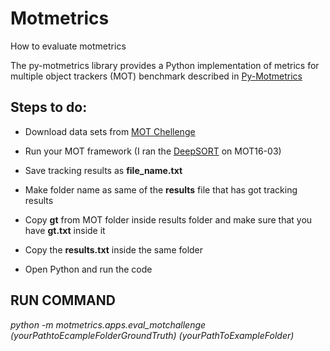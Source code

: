 # Motmetrics
How to evaluate motmetrics

The py-motmetrics library provides a Python implementation of metrics for multiple object trackers (MOT) benchmark described in [Py-Motmetrics](https://github.com/cheind/py-motmetrics)

## Steps to do:

* Download data sets from [MOT Chellenge](https://motchallenge.net/)

* Run your MOT framework (I ran the [DeepSORT](https://github.com/nwojke/deep_sort) on MOT16-03)

* Save tracking results as **file_name.txt**

* Make folder name as same of the **results** file that has got tracking results 

* Copy **gt** from MOT folder inside results folder and make sure that you have **gt.txt** inside it  

* Copy the **results.txt** inside the same folder 

* Open Python and run the code

## RUN COMMAND

*python -m motmetrics.apps.eval_motchallenge (yourPathtoEcampleFolderGroundTruth) (yourPathToExampleFolder)*



